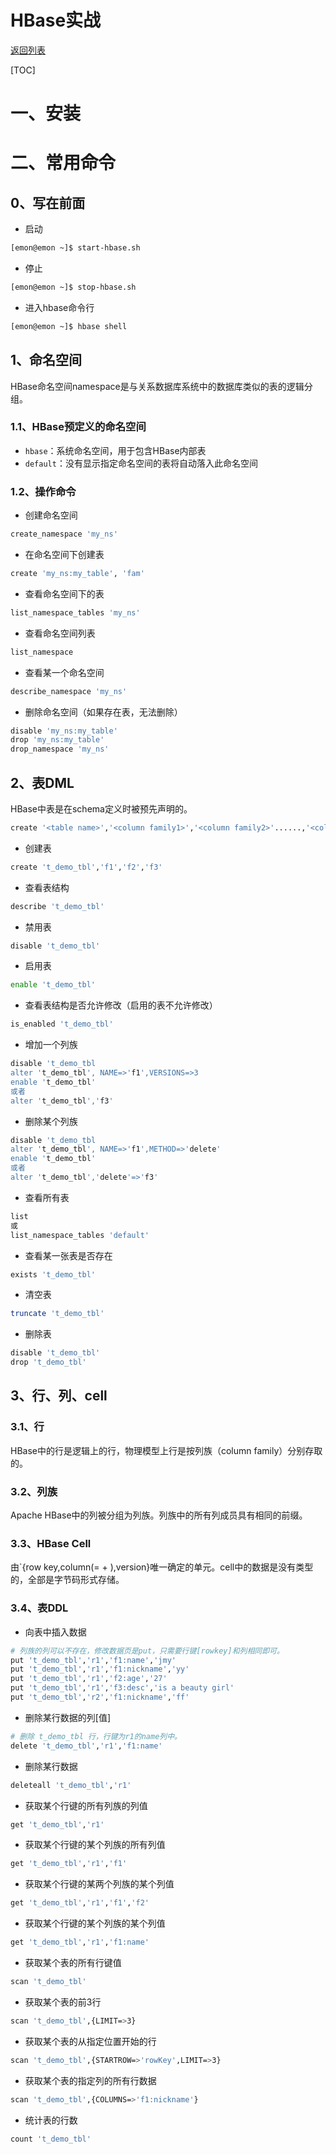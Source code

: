 # HBase实战

[返回列表](https://github.com/EmonCodingBackEnd/backend-tutorial)

[TOC]

# 一、安装

# 二、常用命令

## 0、写在前面

- 启动

```bash
[emon@emon ~]$ start-hbase.sh 
```

- 停止

```bash
[emon@emon ~]$ stop-hbase.sh 
```

- 进入hbase命令行

```bash
[emon@emon ~]$ hbase shell
```

## 1、命名空间

HBase命名空间namespace是与关系数据库系统中的数据库类似的表的逻辑分组。

### 1.1、HBase预定义的命名空间

- `hbase`：系统命名空间，用于包含HBase内部表
- `default`：没有显示指定命名空间的表将自动落入此命名空间

### 1.2、操作命令

- 创建命名空间

```bash
create_namespace 'my_ns'
```

- 在命名空间下创建表

```bash
create 'my_ns:my_table', 'fam'
```

- 查看命名空间下的表

```bash
list_namespace_tables 'my_ns'
```

- 查看命名空间列表

```bash
list_namespace
```

- 查看某一个命名空间

```bash
describe_namespace 'my_ns'
```

- 删除命名空间（如果存在表，无法删除）

```bash
disable 'my_ns:my_table'
drop 'my_ns:my_table'                          
drop_namespace 'my_ns'
```

## 2、表DML

HBase中表是在schema定义时被预先声明的。

```bash
create '<table name>','<column family1>','<column family2>'......,'<column familyn>'
```

- 创建表

```bash
create 't_demo_tbl','f1','f2','f3'
```

- 查看表结构

```bash
describe 't_demo_tbl'
```

- 禁用表

```bash
disable 't_demo_tbl'
```

- 启用表

```bash
enable 't_demo_tbl'
```

- 查看表结构是否允许修改（启用的表不允许修改）

```bash
is_enabled 't_demo_tbl'
```

- 增加一个列族

```bash
disable 't_demo_tbl
alter 't_demo_tbl', NAME=>'f1',VERSIONS=>3
enable 't_demo_tbl'
或者
alter 't_demo_tbl','f3'
```

- 删除某个列族

```bash
disable 't_demo_tbl
alter 't_demo_tbl', NAME=>'f1',METHOD=>'delete'
enable 't_demo_tbl'
或者
alter 't_demo_tbl','delete'=>'f3'
```

- 查看所有表

```bash
list
或
list_namespace_tables 'default'
```

- 查看某一张表是否存在

```bash
exists 't_demo_tbl'
```

- 清空表

```bash
truncate 't_demo_tbl'
```

- 删除表

```bash
disable 't_demo_tbl'
drop 't_demo_tbl'
```

## 3、行、列、cell

### 3.1、行

HBase中的行是逻辑上的行，物理模型上行是按列族（column family）分别存取的。

### 3.2、列族

Apache HBase中的列被分组为列族。列族中的所有列成员具有相同的前缀。

### 3.3、HBase Cell

由`{row key,column(=<family> + <label>),version}唯一确定的单元。cell中的数据是没有类型的，全部是字节码形式存储。

### 3.4、表DDL

- 向表中插入数据

```bash
# 列族的列可以不存在，修改数据页是put，只需要行键[rowkey]和列相同即可。
put 't_demo_tbl','r1','f1:name','jmy'
put 't_demo_tbl','r1','f1:nickname','yy'
put 't_demo_tbl','r1','f2:age','27'
put 't_demo_tbl','r1','f3:desc','is a beauty girl'
put 't_demo_tbl','r2','f1:nickname','ff'
```

- 删除某行数据的列[值]

```bash
# 删除 t_demo_tbl 行，行键为r1的name列中。
delete 't_demo_tbl','r1','f1:name'
```

- 删除某行数据

```bash
deleteall 't_demo_tbl','r1'
```

- 获取某个行键的所有列族的列值

```bash
get 't_demo_tbl','r1'
```

- 获取某个行键的某个列族的所有列值

```bash
get 't_demo_tbl','r1','f1'
```

- 获取某个行键的某两个列族的某个列值

```bash
get 't_demo_tbl','r1','f1','f2'
```

- 获取某个行键的某个列族的某个列值

```bash
get 't_demo_tbl','r1','f1:name'
```

- 获取某个表的所有行键值

```bash
scan 't_demo_tbl'
```

- 获取某个表的前3行

```bash
scan 't_demo_tbl',{LIMIT=>3}
```

- 获取某个表的从指定位置开始的行

```bash
scan 't_demo_tbl',{STARTROW=>'rowKey',LIMIT=>3}
```

- 获取某个表的指定列的所有行数据

```bash
scan 't_demo_tbl',{COLUMNS=>'f1:nickname'}
```

- 统计表的行数

```bash
count 't_demo_tbl'
```

